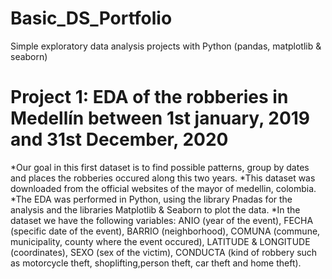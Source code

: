 # Basic_DS_Portfolio
Simple exploratory data analysis projects with Python (pandas, matplotlib &amp; seaborn)

# Project 1: EDA of the robberies in Medellín between 1st january, 2019 and 31st December, 2020
*Our goal in this first dataset is to find possible patterns, group by dates and places the robberies occured along this two years.
*This dataset was downloaded from the official websites of the mayor of medellin, colombia.
*The EDA was performed in Python, using the library Pnadas for the analysis and the libraries Matplotlib & Seaborn to plot the data.
*In the dataset we have the following variables: ANIO (year of the event), FECHA (specific date of the event), BARRIO (neighborhood), COMUNA (commune, municipality, county where the event occured), LATITUDE & LONGITUDE (coordinates), SEXO (sex of the victim), CONDUCTA (kind of robbery such as motorcycle theft, shoplifting,person theft, car theft and home theft). 
